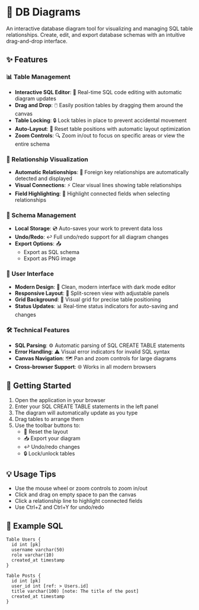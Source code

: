 # 🎯 DB Diagrams

An interactive database diagram tool for visualizing and managing SQL table relationships. Create, edit, and export database schemas with an intuitive drag-and-drop interface.

## ✨ Features

### 📊 Table Management
- **Interactive SQL Editor**: 📝 Real-time SQL code editing with automatic diagram updates
- **Drag and Drop**: 🖱️ Easily position tables by dragging them around the canvas
- **Table Locking**: 🔒 Lock tables in place to prevent accidental movement
- **Auto-Layout**: 🎨 Reset table positions with automatic layout optimization
- **Zoom Controls**: 🔍 Zoom in/out to focus on specific areas or view the entire schema

### 🔗 Relationship Visualization
- **Automatic Relationships**: 🤝 Foreign key relationships are automatically detected and displayed
- **Visual Connections**: ⚡ Clear visual lines showing table relationships
- **Field Highlighting**: 🌟 Highlight connected fields when selecting relationships

### 💾 Schema Management
- **Local Storage**: 💿 Auto-saves your work to prevent data loss
- **Undo/Redo**: ↩️ Full undo/redo support for all diagram changes
- **Export Options**: 📤
  - Export as SQL schema
  - Export as PNG image

### 🎨 User Interface
- **Modern Design**: 💅 Clean, modern interface with dark mode editor
- **Responsive Layout**: 📱 Split-screen view with adjustable panels
- **Grid Background**: 📏 Visual grid for precise table positioning
- **Status Updates**: 📊 Real-time status indicators for auto-saving and changes

### 🛠️ Technical Features
- **SQL Parsing**: ⚙️ Automatic parsing of SQL CREATE TABLE statements
- **Error Handling**: ⚠️ Visual error indicators for invalid SQL syntax
- **Canvas Navigation**: 🗺️ Pan and zoom controls for large diagrams
- **Cross-browser Support**: 🌐 Works in all modern browsers

## 🚀 Getting Started

1. Open the application in your browser
2. Enter your SQL CREATE TABLE statements in the left panel
3. The diagram will automatically update as you type
4. Drag tables to arrange them
5. Use the toolbar buttons to:
   - 🔄 Reset the layout
   - 📥 Export your diagram
   - ↩️ Undo/redo changes
   - 🔒 Lock/unlock tables

## 💡 Usage Tips

- Use the mouse wheel or zoom controls to zoom in/out
- Click and drag on empty space to pan the canvas
- Click a relationship line to highlight connected fields
- Use Ctrl+Z and Ctrl+Y for undo/redo

## 📝 Example SQL

```plaintext
Table Users {
  id int [pk]
  username varchar(50)
  role varchar(10)
  created_at timestamp
}

Table Posts {
  id int [pk]
  user_id int [ref: > Users.id]
  title varchar(100) [note: The title of the post]
  created_at timestamp
}
```